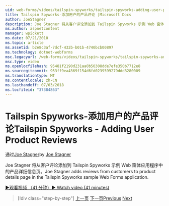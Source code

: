 ```yaml
---
uid: web-forms/videos/tailspin-spyworks/tailspin-spyworks-adding-user-product-reviews
title: Tailspin Spyworks-添加用户的产品评论 |Microsoft Docs
author: JoeStagner
description: Joe Stagner 将从客户评论添加到 Tailspin Spyworks 示例 Web 窗体应用程序中的产品详细信息页。
ms.author: aspnetcontent
manager: wpickett
ms.date: 07/21/2010
ms.topic: article
ms.assetid: b2e8c3af-7dcf-432b-b01b-4740bcb00897
ms.technology: dotnet-webforms
msc.legacyurl: /web-forms/videos/tailspin-spyworks/tailspin-spyworks-adding-user-product-reviews
msc.type: video
ms.openlocfilehash: 95481f2190d231aa0b50308dde7efe350b7712e8
ms.sourcegitcommit: 953ff9ea4369f154d6fd0239599279ddd3280009
ms.translationtype: MT
ms.contentlocale: zh-CN
ms.lasthandoff: 07/03/2018
ms.locfileid: "37384863"
---
```

<a name="tailspin-spyworks---adding-user-product-reviews"></a><span data-ttu-id="ca920-103">Tailspin Spyworks-添加用户的产品评论</span><span class="sxs-lookup"><span data-stu-id="ca920-103">Tailspin Spyworks - Adding User Product Reviews</span></span>
====================
<span data-ttu-id="ca920-104">通过[Joe Stagner](https://github.com/JoeStagner)</span><span class="sxs-lookup"><span data-stu-id="ca920-104">by [Joe Stagner](https://github.com/JoeStagner)</span></span>

<span data-ttu-id="ca920-105">Joe Stagner 将从客户评论添加到 Tailspin Spyworks 示例 Web 窗体应用程序中的产品详细信息页。</span><span class="sxs-lookup"><span data-stu-id="ca920-105">Joe Stagner adds reviews from customers to product details page in the Tailspin Spyworks sample Web Forms application.</span></span>

[<span data-ttu-id="ca920-106">&#9654;观看视频 （41 分钟）</span><span class="sxs-lookup"><span data-stu-id="ca920-106">&#9654; Watch video (41 minutes)</span></span>](https://channel9.msdn.com/Blogs/ASP-NET-Site-Videos/tailspin-spyworks-adding-user-product-reviews)

> [!div class="step-by-step"]
> <span data-ttu-id="ca920-107">[上一页](tailspin-spyworks-final-check-out.md)
> [下一页](tailspin-spyworks-displaying-user-reviews.md)</span><span class="sxs-lookup"><span data-stu-id="ca920-107">[Previous](tailspin-spyworks-final-check-out.md)
[Next](tailspin-spyworks-displaying-user-reviews.md)</span></span>
